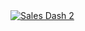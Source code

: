 <div class='tableauPlaceholder' id='viz1674071246688' style='position: relative'><noscript><a href='#'><img alt='Sales Dash 2 ' src='https:&#47;&#47;public.tableau.com&#47;static&#47;images&#47;Sa&#47;Sales_Dashboard_2_16740711518180&#47;SalesDash2&#47;1_rss.png' style='border: none' /></a></noscript><object class='tableauViz'  style='display:none;'><param name='host_url' value='https%3A%2F%2Fpublic.tableau.com%2F' /> <param name='embed_code_version' value='3' /> <param name='site_root' value='' /><param name='name' value='Sales_Dashboard_2_16740711518180&#47;SalesDash2' /><param name='tabs' value='no' /><param name='toolbar' value='yes' /><param name='static_image' value='https:&#47;&#47;public.tableau.com&#47;static&#47;images&#47;Sa&#47;Sales_Dashboard_2_16740711518180&#47;SalesDash2&#47;1.png' /> <param name='animate_transition' value='yes' /><param name='display_static_image' value='yes' /><param name='display_spinner' value='yes' /><param name='display_overlay' value='yes' /><param name='display_count' value='yes' /><param name='language' value='en-US' /><param name='filter' value='publish=yes' /></object></div>
